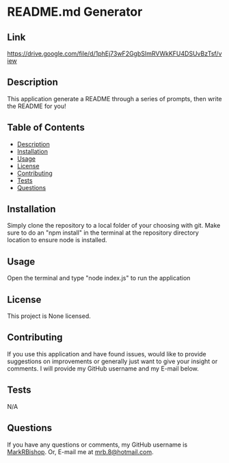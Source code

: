 # README.md Generator

  ## Link
  https://drive.google.com/file/d/1phEj73wF2GgbSImRVWkKFU4DSUvBzTsf/view  

  ## Description
  This application generate a README through a series of prompts, then write the README for you!

  ## Table of Contents
  - [Description](#description)
  - [Installation](#installation)
  - [Usage](#usage)
  - [License](#license)
  - [Contributing](#contributing)
  - [Tests](#tests)
  - [Questions](#questions)
  
  ## Installation
  Simply clone the repository to a local folder of your choosing with git. 
  Make sure to do an "npm install" in the terminal at the repository directory location to ensure node is installed.

  ## Usage
  Open the terminal and type "node index.js" to run the application

  ## License
  This project is None licensed.
  
  

  

  ## Contributing
  If you use this application and have found issues, would like to provide suggestions on improvements or generally just want to give your insight or comments. I will provide my GitHub username and my E-mail below.

  ## Tests
  N/A

  ## Questions
  If you have any questions or comments, my GitHub username is [MarkRBishop](https://github.com/MarkRBishop). Or, E-mail me at mrb.8@hotmail.com.
